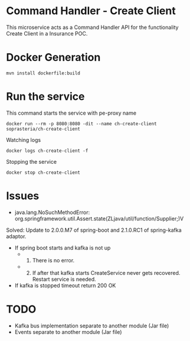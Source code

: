 # Command Handler - Create Client

This microservice acts as a Command Handler API for the functionality Create Client in a Insurance POC.
  

# Docker Generation

```
mvn install dockerfile:build
```

# Run the service

This command starts the service with pe-proxy name

```
docker run --rm -p 8080:8080 -dit --name ch-create-client soprasteria/ch-create-client
```

Watching logs

```
docker logs ch-create-client -f
```

Stopping the service

```
docker stop ch-create-client
```

# Issues

- java.lang.NoSuchMethodError: org.springframework.util.Assert.state(ZLjava/util/function/Supplier;)V

Solved: Update to 2.0.0.M7 of spring-boot and 2.1.0.RC1 of spring-kafka adaptor.

- If spring boot starts and kafka is not up
    - 1. There is no error.
    - 2. If after that kafka starts CreateService never gets recovered. Restart service is needed.
- If kafka is stopped timeout return 200 OK

# TODO

- Kafka bus implementation separate to another module (Jar file)
- Events separate to another module (Jar file)


